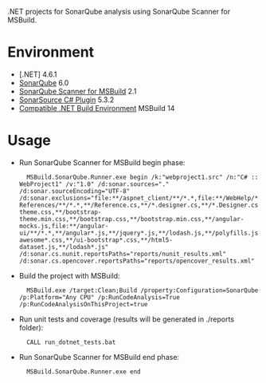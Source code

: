 .NET projects for SonarQube analysis using SonarQube Scanner for MSBuild.

Environment
=============
* [.NET] 4.6.1
* [SonarQube](http://www.sonarqube.org/downloads/) 6.0
* [SonarQube Scanner for MSBuild](http://docs.sonarqube.org/display/SCAN/Analyzing+with+SonarQube+Scanner+for+MSBuild) 2.1
* [SonarSource C# Plugin](http://docs.sonarqube.org/display/PLUG/C%23+Plugin) 5.3.2
* [Compatible .NET Build Environment](http://docs.sonarqube.org/display/SCAN/From+the+Command+Line) MSBuild 14

Usage
=====
* Run SonarQube Scanner for MSBuild begin phase:

        MSBuild.SonarQube.Runner.exe begin /k:"webproject1.src" /n:"C# :: WebProject1" /v:"1.0" /d:sonar.sources="." /d:sonar.sourceEncoding="UTF-8" /d:sonar.exclusions="file:**/aspnet_client/**/*.*,file:**/WebHelp/**/*.*,file:**/Web?References/**/*.*,**/Reference.cs,**/*.designer.cs,**/*.Designer.cs,**/*.g.cs,**/*.AssemblyInfo.cs,**/*_references.js,**/bootstrap-theme.css,**/bootstrap-theme.min.css,**/bootstrap.css,**/bootstrap.min.css,**/angular-mocks.js,file:**/angular-ui/**/*.*,**/angular*.js,**/jquery*.js,**/lodash.js,**/polyfills.js,**/jquery*.css,**/font-awesome*.css,**/ui-bootstrap*.css,**/html5-dataset.js,**/lodash*.js" /d:sonar.cs.nunit.reportsPaths="reports/nunit_results.xml" /d:sonar.cs.opencover.reportsPaths="reports/opencover_results.xml"

* Build the project with MSBuild:

        MSBuild.exe /target:Clean;Build /property:Configuration=SonarQube /p:Platform="Any CPU" /p:RunCodeAnalysis=True /p:RunCodeAnalysisOnThisProject=true

* Run unit tests and coverage (results will be generated in ./reports folder):

        CALL run_dotnet_tests.bat

* Run SonarQube Scanner for MSBuild end phase:

        MSBuild.SonarQube.Runner.exe end